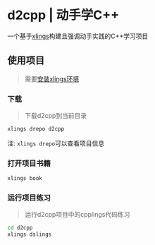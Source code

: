 # d2cpp | 动手学C++

一个基于[xlings](https://github.com/d2learn/xlings)构建且强调动手实践的C++学习项目

## 使用项目

> 需要[安装xlings环境](https://github.com/d2learn/xlings)

### 下载

> 下载d2cpp到当前目录

```bash
xlings drepo d2cpp
```

注: `xlings drepo`可以查看项目信息

### 打开项目书籍

```bash
xlings book
```

### 运行项目练习

> 运行d2cpp项目中的cpplings代码练习

```bash
cd d2cpp
xlings dslings
```